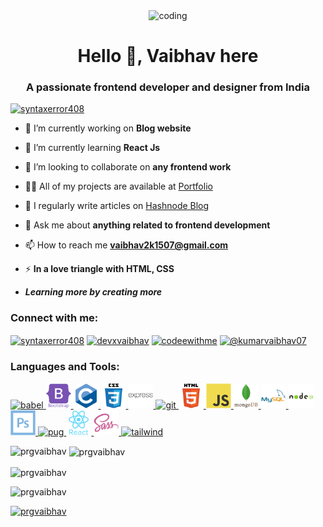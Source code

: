 <div align="center"> <img alt="coding" src="https://media4.giphy.com/media/RbDKaczqWovIugyJmW/giphy.gif?cid=ecf05e47cwgrdehjs4k4929v2qygy04kl1kz2xmgkf1bdy04&rid=giphy.gif&ct=g" />
</div>
<h1 align="center">Hello 👋, Vaibhav here</h1>
<h3 align="center">A passionate frontend developer and designer from India</h3>

<p align="left"> <a href="https://twitter.com/syntaxerror408" target="blank"><img src="https://img.shields.io/twitter/follow/syntaxerror408?logo=twitter&style=for-the-badge" alt="syntaxerror408" /></a> </p>

- 🔭 I’m currently working on **Blog website**

- 🌱 I’m currently learning **React Js**

- 👯 I’m looking to collaborate on **any frontend work**

- 👨‍💻 All of my projects are available at [Portfolio](https://prgvaibhav.github.io/index.html)

- 📝 I regularly write articles on [Hashnode Blog](https://vaibhavwrites.hashnode.dev/)

- 💬 Ask me about **anything related to frontend development**

- 📫 How to reach me **vaibhav2k1507@gmail.com**

- ⚡ **In a love triangle with HTML, CSS**

- ***Learning more by creating more***

<h3 align="left">Connect with me:</h3>
<p align="left">
<a href="https://twitter.com/syntaxerror408" target="blank"><img align="center" src="https://raw.githubusercontent.com/rahuldkjain/github-profile-readme-generator/master/src/images/icons/Social/twitter.svg" alt="syntaxerror408" height="30" width="40" /></a>
<a href="https://linkedin.com/in/devxvaibhav" target="blank"><img align="center" src="https://raw.githubusercontent.com/rahuldkjain/github-profile-readme-generator/master/src/images/icons/Social/linked-in-alt.svg" alt="devxvaibhav" height="30" width="40" /></a>
<a href="https://instagram.com/codeewithme" target="blank"><img align="center" src="https://raw.githubusercontent.com/rahuldkjain/github-profile-readme-generator/master/src/images/icons/Social/instagram.svg" alt="codeewithme" height="30" width="40" /></a>
<a href="https://hashnode.com/@kumarvaibhav07" target="blank"><img align="center" src="https://raw.githubusercontent.com/rahuldkjain/github-profile-readme-generator/master/src/images/icons/Social/hashnode.svg" alt="@kumarvaibhav07" height="30" width="40" /></a>
</p>

<h3 align="left">Languages and Tools:</h3>
<p align="left"> <a href="https://babeljs.io/" target="_blank" rel="noreferrer"> <img src="https://www.vectorlogo.zone/logos/babeljs/babeljs-icon.svg" alt="babel" width="40" height="40"/> </a> <a href="https://getbootstrap.com" target="_blank" rel="noreferrer"> <img src="https://raw.githubusercontent.com/devicons/devicon/master/icons/bootstrap/bootstrap-plain-wordmark.svg" alt="bootstrap" width="40" height="40"/> </a> <a href="https://www.cprogramming.com/" target="_blank" rel="noreferrer"> <img src="https://raw.githubusercontent.com/devicons/devicon/master/icons/c/c-original.svg" alt="c" width="40" height="40"/> </a> <a href="https://www.w3schools.com/css/" target="_blank" rel="noreferrer"> <img src="https://raw.githubusercontent.com/devicons/devicon/master/icons/css3/css3-original-wordmark.svg" alt="css3" width="40" height="40"/> </a> <a href="https://expressjs.com" target="_blank" rel="noreferrer"> <img src="https://raw.githubusercontent.com/devicons/devicon/master/icons/express/express-original-wordmark.svg" alt="express" width="40" height="40"/> </a> <a href="https://git-scm.com/" target="_blank" rel="noreferrer"> <img src="https://www.vectorlogo.zone/logos/git-scm/git-scm-icon.svg" alt="git" width="40" height="40"/> </a> <a href="https://www.w3.org/html/" target="_blank" rel="noreferrer"> <img src="https://raw.githubusercontent.com/devicons/devicon/master/icons/html5/html5-original-wordmark.svg" alt="html5" width="40" height="40"/> </a> <a href="https://developer.mozilla.org/en-US/docs/Web/JavaScript" target="_blank" rel="noreferrer"> <img src="https://raw.githubusercontent.com/devicons/devicon/master/icons/javascript/javascript-original.svg" alt="javascript" width="40" height="40"/> </a> <a href="https://www.mongodb.com/" target="_blank" rel="noreferrer"> <img src="https://raw.githubusercontent.com/devicons/devicon/master/icons/mongodb/mongodb-original-wordmark.svg" alt="mongodb" width="40" height="40"/> </a> <a href="https://www.mysql.com/" target="_blank" rel="noreferrer"> <img src="https://raw.githubusercontent.com/devicons/devicon/master/icons/mysql/mysql-original-wordmark.svg" alt="mysql" width="40" height="40"/> </a> <a href="https://nodejs.org" target="_blank" rel="noreferrer"> <img src="https://raw.githubusercontent.com/devicons/devicon/master/icons/nodejs/nodejs-original-wordmark.svg" alt="nodejs" width="40" height="40"/> </a> <a href="https://www.photoshop.com/en" target="_blank" rel="noreferrer"> <img src="https://raw.githubusercontent.com/devicons/devicon/master/icons/photoshop/photoshop-line.svg" alt="photoshop" width="40" height="40"/> </a> <a href="https://pugjs.org" target="_blank" rel="noreferrer"> <img src="https://cdn.worldvectorlogo.com/logos/pug.svg" alt="pug" width="40" height="40"/> </a> <a href="https://reactjs.org/" target="_blank" rel="noreferrer"> <img src="https://raw.githubusercontent.com/devicons/devicon/master/icons/react/react-original-wordmark.svg" alt="react" width="40" height="40"/> </a> <a href="https://sass-lang.com" target="_blank" rel="noreferrer"> <img src="https://raw.githubusercontent.com/devicons/devicon/master/icons/sass/sass-original.svg" alt="sass" width="40" height="40"/> </a> <a href="https://tailwindcss.com/" target="_blank" rel="noreferrer"> <img src="https://www.vectorlogo.zone/logos/tailwindcss/tailwindcss-icon.svg" alt="tailwind" width="40" height="40"/> </a> </p>

<p><img align="left" src="https://github-readme-stats.vercel.app/api/top-langs?username=prgvaibhav&show_icons=true&locale=en&layout=compact" alt="prgvaibhav" /></p>

<p>&nbsp;<img align="center" src="https://github-readme-stats.vercel.app/api?username=prgvaibhav&show_icons=true&locale=en" alt="prgvaibhav" /></p>

<p><img align="center" src="https://github-readme-streak-stats.herokuapp.com/?user=prgvaibhav&" alt="prgvaibhav" /></p>
<p align="left"> <img src="https://komarev.com/ghpvc/?username=prgvaibhav&label=Profile%20views&color=0e75b6&style=flat" alt="prgvaibhav" /> </p>

<p align="left"> <a href="https://github.com/ryo-ma/github-profile-trophy"><img src="https://github-profile-trophy.vercel.app/?username=prgvaibhav" alt="prgvaibhav" /></a> </p>

